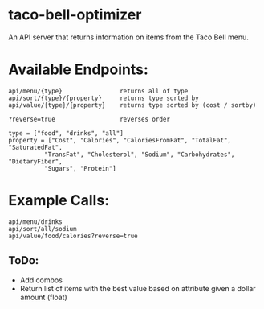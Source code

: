 # taco-bell-optimizer
An API server that returns information on items from the Taco Bell menu.


# Available Endpoints:
```
api/menu/{type}                returns all of type
api/sort/{type}/{property}     returns type sorted by 
api/value/{type}/{property}    returns type sorted by (cost / sortby)
    
?reverse=true                  reverses order
    
type = ["food", "drinks", "all"]
property = ["Cost", "Calories", "CaloriesFromFat", "TotalFat", "SaturatedFat",
          "TransFat", "Cholesterol", "Sodium", "Carbohydrates", "DietaryFiber",
          "Sugars", "Protein"]
```

# Example Calls:
```
api/menu/drinks
api/sort/all/sodium
api/value/food/calories?reverse=true
```

## ToDo:
* Add combos
* Return list of items with the best value based on attribute given a dollar amount (float)
